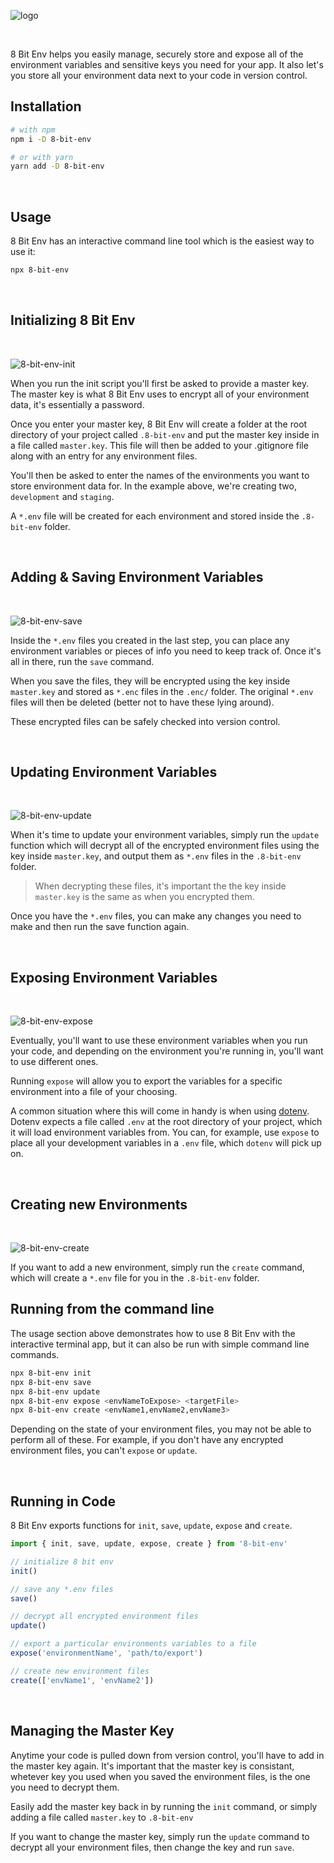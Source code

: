![logo](https://user-images.githubusercontent.com/13106307/110695039-00589f80-81af-11eb-8f04-dcfca384075f.png)

<br />

8 Bit Env helps you easily manage, securely store and expose all of the environment variables and sensitive keys you need for your app. It also let's you store all your environment data next to your code in version control.

## Installation

```bash
# with npm
npm i -D 8-bit-env

# or with yarn
yarn add -D 8-bit-env
```
<br />

## Usage

8 Bit Env has an interactive command line tool which is the easiest way to use it:

```bash
npx 8-bit-env
```
<br />

## Initializing 8 Bit Env

<br />

![8-bit-env-init](https://user-images.githubusercontent.com/13106307/110694325-1023b400-81ae-11eb-8c73-2e63c1fee516.gif)

When you run the init script you'll first be asked to provide a master key. The master key is what 8 Bit Env uses to encrypt all of your environment data, it's essentially a password.

Once you enter your master key, 8 Bit Env will create a folder at the root directory of your project called `.8-bit-env` and put the master key inside in a file called `master.key`. This file will then be added to your .gitignore file along with an entry for any environment files.

You'll then be asked to enter the names of the environments you want to store environment data for. In the example above, we're creating two, `development` and `staging`.

A `*.env` file will be created for each environment and stored inside the `.8-bit-env` folder.

<br />

## Adding & Saving Environment Variables

<br />

![8-bit-env-save](https://user-images.githubusercontent.com/13106307/110694356-187bef00-81ae-11eb-8f7c-5e36df0885eb.gif)

Inside the `*.env` files you created in the last step, you can place any environment variables or pieces of info you need to keep track of. Once it's all in there, run the `save` command.

When you save the files, they will be encrypted using the key inside `master.key` and stored as `*.enc` files in the `.enc/` folder. The original `*.env` files will then be deleted (better not to have these lying around).

These encrypted files can be safely checked into version control.

<br />

## Updating Environment Variables

<br />

![8-bit-env-update](https://user-images.githubusercontent.com/13106307/110694384-1fa2fd00-81ae-11eb-9b49-fac0b08c0334.gif)

When it's time to update your environment variables, simply run the `update` function which will decrypt all of the encrypted environment files using the key inside `master.key`, and output them as `*.env` files in the `.8-bit-env` folder.

> When decrypting these files, it's important the the key inside `master.key` is the same as when you encrypted them.

Once you have the `*.env` files, you can make any changes you need to make and then run the save function again.

<br />

## Exposing Environment Variables

<br />

![8-bit-env-expose](https://user-images.githubusercontent.com/13106307/110694400-2598de00-81ae-11eb-9cf4-aebecb0a0650.gif)

Eventually, you'll want to use these environment variables when you run your code, and depending on the environment you're running in, you'll want to use different ones.

Running `expose` will allow you to export the variables for a specific environment into a file of your choosing.

A common situation where this will come in handy is when using [dotenv](https://www.npmjs.com/package/dotenv). Dotenv expects a file called `.env` at the root directory of your project, which it will load environment variables from. You can, for example, use `expose` to place all your development variables in a `.env` file, which `dotenv` will pick up on.

<br />

## Creating new Environments

<br />

![8-bit-env-create](https://user-images.githubusercontent.com/13106307/110694421-2c275580-81ae-11eb-8afc-3785b2f711d4.gif)

If you want to add a new environment, simply run the `create` command, which will create a `*.env` file for you in the `.8-bit-env` folder.

## Running from the command line

The usage section above demonstrates how to use 8 Bit Env with the interactive terminal app, but it can also be run with simple command line commands.

```bash
npx 8-bit-env init
npx 8-bit-env save
npx 8-bit-env update
npx 8-bit-env expose <envNameToExpose> <targetFile>
npx 8-bit-env create <envName1,envName2,envName3>
```

Depending on the state of your environment files, you may not be able to perform all of these. For example, if you don't have any encrypted environment files, you can't `expose` or `update`.

<br />

## Running in Code

8 Bit Env exports functions for `init`, `save`, `update`, `expose` and `create`.

```js
import { init, save, update, expose, create } from '8-bit-env'

// initialize 8 bit env
init()

// save any *.env files
save()

// decrypt all encrypted environment files
update()

// export a particular environments variables to a file
expose('environmentName', 'path/to/export')

// create new environment files
create(['envName1', 'envName2'])
```

<br />

## Managing the Master Key

Anytime your code is pulled down from version control, you'll have to add in the master key again. It's important that the master key is consistant, whetever key you used when you saved the environment files, is the one you need to decrypt them.

Easily add the master key back in by running the `init` command, or simply adding a file called `master.key` to `.8-bit-env`

If you want to change the master key, simply run the `update` command to decrypt all your environment files, then change the key and run `save`.
